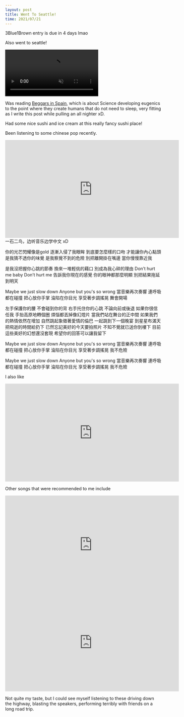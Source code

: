 ```yaml
---
layout: post
title: Went To Seattle!
time: 2021/07/21
---
```


3Blue1Brown entry is due in 4 days lmao

Also went to seattle!

<video controls loop autoplay muted>
<source src="{{site.baseurl}}/assets/Videos/seattle_busker.mp4" type="video/mp4">
</video>

Was reading <a href="https://en.wikipedia.org/wiki/Beggars_in_Spain">Beggars in Spain</a>, which is about Science developing eugenics to the point where they create humans that do not need to sleep, very fitting as I write this post while pulling an all nighter xD.

Had some nice sushi and ice cream at this really fancy sushi place!

Been listening to some chinese pop recently. 

<iframe width="560" height="315" src="https://www.youtube.com/embed/xEifHCxChyE" title="YouTube video player" frameborder="0" allow="accelerometer; autoplay; clipboard-write; encrypted-media; gyroscope; picture-in-picture" allowfullscreen></iframe>
一石二鸟，边听音乐边学中文 xD

你的光芒閃耀像是gold
逐漸入侵了我眼眸
到底要怎麼樣的口吻
才能讓你內心點頭
是我猜不透你的味覺
是我察覺不到的危險
別把離開掛在嘴邊
當你慢慢靠近我

是我沒把握你心跳的節奏
換來一堆輕佻的藉口
別成為我心碎的理由
Don’t hurt me baby
Don’t hurt me
告訴我你現在的感覺
你的眼神都那麼明顯
別把結果拖延到明天

Maybe we just slow down
Anyone but you's so wrong
當音樂再次奏響
連呼吸都在碰撞
把心放你手掌
淪陷在你目光
享受著步調搖晃
舞會開場

左手保護你的腰
不會碰到你的背
右手托住你的心跳
不論向前或後退
如果你很信任我
手抬高原地轉個圈
煩惱都丟掉像幻燈片
當我們站在舞台的正中間
如果我們的熱情依然在增加
自然跳起象徵著愛情的倫巴
一起跳到下一個晚宴
到星星布滿天
把飛逝的時間給扔下
已然忘記美好的今天要拍照片
不知不覺就已送你到樓下
目前這些美好的幻想還沒套現
希望你的回答可以讓我留下

Maybe we just slow down
Anyone but you's so wrong
當音樂再次奏響
連呼吸都在碰撞
把心放你手掌
淪陷在你目光
享受著步調搖晃
我不危險

Maybe we just slow down
Anyone but you's so wrong
當音樂再次奏響
連呼吸都在碰撞
把心放你手掌
淪陷在你目光
享受著步調搖晃
我不危險

I also like 
<iframe width="560" height="315" src="https://www.youtube.com/embed/W7de3OERc_o" title="YouTube video player" frameborder="0" allow="accelerometer; autoplay; clipboard-write; encrypted-media; gyroscope; picture-in-picture" allowfullscreen></iframe>

Other songs that were recommended to me include 
<iframe width="560" height="315" src="https://www.youtube.com/embed/eNJ8t-ZpqF4" title="YouTube video player" frameborder="0" allow="accelerometer; autoplay; clipboard-write; encrypted-media; gyroscope; picture-in-picture" allowfullscreen></iframe>

<iframe width="560" height="315" src="https://www.youtube.com/embed/dvSZQ4oMHGM" title="YouTube video player" frameborder="0" allow="accelerometer; autoplay; clipboard-write; encrypted-media; gyroscope; picture-in-picture" allowfullscreen></iframe>

Not quite my taste, but I could see myself listening to these driving down the highway, blasting the speakers, performing terribly with friends on a long road trip. 